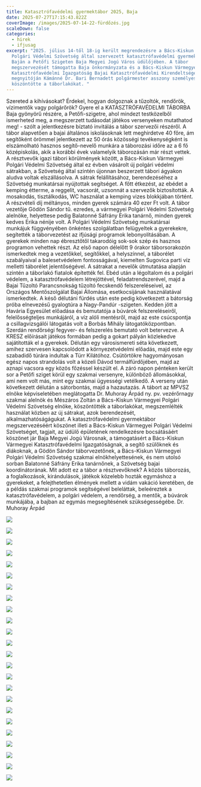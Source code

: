 ```yaml
---
title: Katasztrófavédelmi gyermektábor 2025, Baja
date: 2025-07-27T17:15:43.822Z
coverImage: /images/2025-07-14-22-fürdőzés.jpg
scaleDown: false
categories:
  - hirek
  - ifjusag
excerpt: "2025. július 14-től 18-ig került megrendezésre a Bács-Kiskun Vármegyei
  Polgári Védelmi Szövetség által szervezett katasztrófavédelmi gyermektábor
  Baján a Petőfi Szigeten Baja Megyei Jogú Város üdülőjében. A tábor
  megszervezését támogatta Baja önkormányzata és a Bács-Kiskun Vármegyei
  Katasztrófavédelmi Igazgatóság Bajai Katasztrófavédelmi Kirendeltsége. A tábor
  megnyitóján Kámánné Dr. Bari Bernadett polgármester asszony személyesen
  köszöntötte a táborlakókat. "
---
```

Szereted a kihívásokat? Érdekel, hogyan dolgoznak a tűzoltók, rendőrök, vízimentők vagy polgárőrök? Gyere el a KATASZTRÓFAVÉDELMI TÁBORBA Baja gyönyörű részére, a Petőfi-szigetre, ahol mindezt testközelből ismerheted meg, a megszerzett tudásodat játékos versenyeken mutathatod meg! - szólt a jelentkezésre bíztató invitálás a tábor szervezői részéről. 
A tábor alapvetően a bajai általános iskolásoknak lett meghirdetve 40 főre, ám segítőként örömmel jelentkezett az 50 órás közösségi tevékenységként is elszámolható hasznos segítő-nevelő munkára a táborozási időre az a 6 fő középiskolás, akik a korábbi évek valamelyik táborozásán már részt vettek.
A résztvevők igazi tábori körülmények között, a Bács-Kiskun Vármegyei Polgári Védelmi Szövetség által ez évben vásárolt új polgári védelmi sátrakban, a Szövetség által szintén újonnan beszerzett tábori ágyakon aludva voltak elszállásolva. A sátrak felállításához, berendezéséhez a Szövetség munkatársai nyújtottak segítséget. A főtt étkezést, az ebédet a kemping étterme, a reggelit, vacsorát, uzsonnát a szervezők biztosították. A mosakodás, tisztálkodás, WC használat a kemping vizes blokkjában történt. A részvételi díj méltányos, minden gyerek számára 40 ezer Ft volt.
A tábor vezetője Gödön Sándor tű. ezredes, a vármegyei Polgári Védelmi Szövetség alelnöke, helyettese pedig Balatonné Sáfrány Erika tanárnő, minden gyerek kedves Erika nénije volt. A Polgári Védelmi Szövetség munkatársai munkájuk függvényében önkéntes szolgálatban felügyeltek a gyerekekre, segítették a táborvezetést az ifjúsági programok lebonyolításában.
A gyerekek minden nap ébresztőtől takarodóig sok-sok szép és hasznos programon vehettek részt. Az első napon délelőtt 9 órakor táborsorakozón ismerkedtek meg a vezetőkkel, segítőkkel, a helyszínnel, a táborélet szabályaival a balesetvédelem fontosságával, kiemelten Sugovica parti víz melletti táborélet jelentőségével. A sátrakat a nevelők útmutatása alapján szintén a táborlakó fiatalok építették fel. Ebéd után a légoltalom és a polgári védelem, a katasztrófavédelem létrejöttével, feladatrendszerével, majd a Bajai Tűzoltó Parancsnokság tűzoltó fecskendő felszereléseivel, az Országos Mentőszolgálat Bajai Állomása, esetkocsijának használatával ismerkedtek. A késő délutáni fürdés után este pedig következett a bátorság próba elnevezésű gyalogtúra a Nagy-Pandúr -szigeten. 
Kedden jött a Havária Egyesület előadása és bemutatója a búvárok felszereléseiről, felelősségteljes munkájáról, a víz alóli mentésről, majd az este csúcspontja a csillagvizsgálói látogatás volt a Borbás Mihály látogatóközpontban.
Szerdán rendőrségi fegyver- és felszerelés bemutató volt betervezve. A KRESZ előírásait játékos formában pedig a gokart pályán közlekedve sajátították el a gyerekek. Délután egy városismereti séta következett, amihez szervesen kapcsolódott a környezetvédelmi előadás, majd este egy szabadidő túrára indultak a Türr Kilátóhoz. 
Csütörtökre hagyományosan egész napos strandolás volt a közeli Dávod termálfürdőjében, majd az aznapi vacsora egy közös főzéssel készült el.
A záró napon pénteken került sor a Petőfi sziget körül egy szakmai versenyre, különböző állomásokkal, ami nem volt más, mint egy szakmai ügyességi vetélkedő.
A verseny után következett délután a sátorbontás, majd a hazautazás.
A tábort az MPVSZ elnöke képviseletében meglátogatta Dr. Muhoray Árpád ny. pv. vezérőrnagy szakmai alelnök és Mészáros Zoltán a Bács-Kiskun Vármegyei Polgári Védelmi Szövetség elnöke, köszöntötték a táborlakókat, megszemlélték használat közben az új sátrakat, azok berendezését, alkalmazhatóságágukat. 
A katasztrófavédelmi gyermektábor megszervezéséért köszönet illeti a Bács-Kiskun Vármegyei Polgári Védelmi Szövetséget, tagjait, az üdülő épületének rendelkezésre bocsátásáért köszönet jár Baja Megyei Jogú Városnak, a támogatásért a Bács-Kiskun Vármegyei Katasztrófavédelmi Igazgatóságnak, a segítő szülőknek és diákoknak, a Gödön Sándor táborvezetőnek, a Bács-Kiskun Vármegyei Polgári Védelmi Szövetség szakmai elnökhelyettesének, és nem utolsó sorban  Balatonné Sáfrány Erika tanárnőnek, a Szövetség bajai koordinátorának. 
Mit adott ez a tábor a résztvevőknek? A közös táborozás, a foglalkozások, kirándulások, játékok közelebb hozták egymáshoz a gyerekeket, a felejthetetlen élmények mellett a vidám vakáció keretében, de a példás szakmai programok segítségével beleláttak, beleéreztek a katasztrófavédelem, a polgári védelem, a rendőrség, a mentők, a búvárok munkájába, a bajban az egymás megsegítésének szükségességébe.
Dr. Muhoray Árpád

![](/images/2025-07-14-1-megnyitó1.jpeg)

![](/images/2025-07-14-2-megnyitó2.jpeg)

![](/images/2025-07-14-3-megnyitó3.jpeg)

![](/images/2025-07-14-4-megnyitó4.jpeg)

![](/images/2025-07-14-5-sátorállítás1.jpeg)

![](/images/2025-07-14-6-sátorállítás2.jpeg)

![](/images/2025-07-14-7-sátorállítás3.jpeg)

![](/images/2025-07-14-8-sátortábor1.jpg)

![](/images/2025-07-14-9-sátortábor2.jpg)

![](/images/2025-07-14-10-szakmai-nap1.jpg)

![](/images/2025-07-14-11-szakmai-nap2.jpeg)

![](/images/2025-07-14-12-szakmai-nap3.jpeg)

![](/images/2025-07-14-13-szakmai-nap4.jpeg)

![](/images/2025-07-14-14-szakmai-nap5.jpeg)

![](/images/2025-07-14-15-szakmai-nap6.jpeg)

![](/images/2025-07-14-16-szakmai-nap7.jpeg)

![](/images/2025-07-14-17-szakmai-nap8.jpeg)

![](/images/2025-07-14-18-szakmai-nap9.jpeg)

![](/images/2025-07-14-19-ebéd.jpg)

![](/images/2025-07-14-20-ebéd2.jpeg)

![](/images/2025-07-14-21-ebéd3.jpeg)

![](/images/2025-07-14-22-fürdőzés.jpg)

![](/images/2025-07-14-23-muhoray.jpg)

![](/images/2025-07-14-24-muhoray2.jpeg)